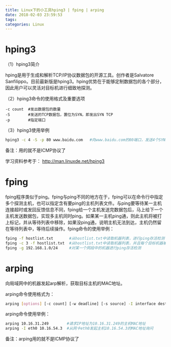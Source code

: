 ```yaml
---
title: Linux下的小工具hping3 | fping | arping
date: 2018-02-03 23:59:53
tags:
categories: Linux
---
```


# hping3

（1）hping3简介

hping是用于生成和解析TCP/IP协议数据包的开源工具。创作者是Salvatore Sanfilippo。目前最新版是hping3。hping优势在于能够定制数据包的各个部分，因此用户可以灵活对目标机进行细致地探测。

（2）hping3命令的使用格式及重要选项

	-c count  #发出数据包的数量
	-S        #发送的TCP数据包，置位为SYN，即发出SYN TCP
	-p        #指定端口

（3）hping3使用举例

```bash
hping3 -c 4 -S -p 80 www.baidu.com   #向www.baidu.com的80端口，发送4个SYN数据包
```

备注：用的就不是ICMP协议了

学习资料参考于：
http://man.linuxde.net/hping3

# fping

fping程序类似于ping。fping与ping不同的地方在于，fping可以在命令行中指定多个探测主机，也可以指定含有要ping的主机列表文件。与ping要等待某一主机连接超时或发回反馈信息不同，fping给一个主机发送完数据包后，马上给下一个主机发送数据包，实现多主机同时ping。如果某一主机ping通，则此主机将被打上标记，并从等待列表中移除，如果没ping通，说明主机无法到达，主机仍然留在等待列表中，等待后续操作。fping命令的使用举例：

```bash
fping -f hostlist.txt       #从hostlist.txt中读取机器列表，进行ping存活检测
fping -c 3 -f hostlist.txt  #从hostlist.txt中读取机器列表，并且每个目标机器被ping 3次
fping -g 192.168.1.0/24     #对某一个网段中的机器进行ping存活检测
```

# arping

向局域网中的机器发起arp解析，获取目标主机的MAC地址。

arping命令使用格式为：

```bash
arping [options] [-c count] [-w deadline] [-s source] -I interface destination
```

arping命令使用举例：

```bash
arping 10.16.31.249        #请求IP地址为10.16.31.249的主机MAC地址
arping -I eth0 10.16.54.3  #从网卡eth0发起主机10.16.54.3的MAC地址询问
```

备注：arping用的就不是ICMP协议了
